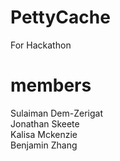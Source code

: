 # PettyCache
For Hackathon
# members
Sulaiman Dem-Zerigat  
Jonathan Skeete  
Kalisa Mckenzie  
Benjamin Zhang  
